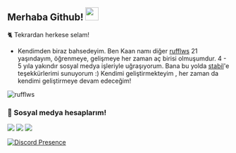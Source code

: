 ## Merhaba Github! <img src="https://raw.githubusercontent.com/iampavangandhi/iampavangandhi/master/gifs/Hi.gif" width="30px">

🐈 Tekrardan herkese selam!
- Kendimden biraz bahsedeyim. Ben Kaan namı diğer [rufflws](https://github.com/rufflws) 21 yaşındayım, öğrenmeye, gelişmeye her zaman aç birisi olmuşumdur. 
4 - 5 yıla yakındır sosyal medya işleriyle uğraşıyorum. Bana bu yolda [stabil](https://github.com/stabil667)'e teşekkürlerimi sunuyorum :)
Kendimi geliştirmekteyim , her zaman da kendimi geliştirmeye devam edeceğim!


<img src="https://komarev.com/ghpvc/?username=rufflws&label=Ziyaretçi%20Sayısı&color=552b75" alt="rufflws" />

<h3>🌟 Sosyal medya hesaplarım!</h3>
<p align="left">
   <a href="https://instagram.com/rufflwss" target"blank_"><img src="https://img.shields.io/badge/INSTAGRAM%20-DC3175.svg?&style=for-the-badge&logo=instagram&logoColor=white"></a>
       <a href="https://twitch.tv/rufflwsXD" target"blank_"><img src="https://img.shields.io/badge/Twitch-9146FF?style=for-the-badge&logo=twitch&logoColor=white"></a>
 <a href="https://open.spotify.com/user/10io98y5vw33zp9hym0zmc9f9" target"blank_"><img src="https://img.shields.io/badge/Spotify%20-1ed760.svg?&style=for-the-badge&logo=spotify&logoColor=white"></a>


[![Discord Presence](https://lanyard.cnrad.dev/api/139783252079542272)](https://discord.com/users/139783252079542272)


</p>
